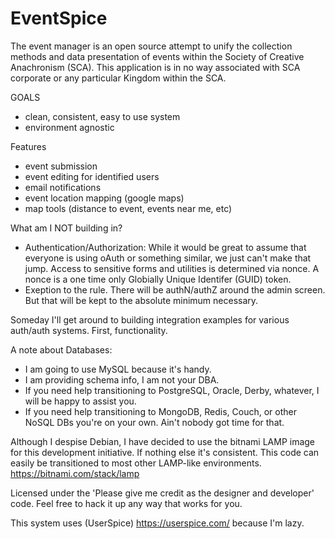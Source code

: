 # EventSpice

The event manager is an open source attempt to unify the collection methods and data presentation of events within the Society of Creative Anachronism (SCA). This application is in no way associated with SCA corporate or any particular Kingdom within the SCA. 

GOALS
- clean, consistent, easy to use system
- environment agnostic

Features
- event submission
- event editing for identified users
- email notifications
- event location mapping (google maps)
- map tools (distance to event, events near me, etc)

What am I NOT building in?
- Authentication/Authorization: While it would be great to assume that everyone is using oAuth or something similar, we just can't make that jump. Access to sensitive forms and utilities is determined via nonce. A nonce is a one time only Globially Unique Identifer (GUID) token. 
- Exeption to the rule. There will be authN/authZ around the admin screen. But that will be kept to the absolute minimum necessary. 

Someday I'll get around to building integration examples for various auth/auth systems. First, functionality. 

A note about Databases:
- I am going to use MySQL because it's handy. 
- I am providing schema info, I am not your DBA. 
- If you need help transitioning to PostgreSQL, Oracle, Derby, whatever, I will be happy to assist you. 
- If you need help transitioning to MongoDB, Redis, Couch, or other NoSQL DBs you're on your own. Ain't nobody got time for that. 

Although I despise Debian, I have decided to use the bitnami LAMP image for this development initiative. If nothing else it's consistent. This code can easily be transitioned to most other LAMP-like environments. https://bitnami.com/stack/lamp

Licensed under the 'Please give me credit as the designer and developer' code. Feel free to hack it up any way that works for you. 

This system uses (UserSpice) https://userspice.com/ because I'm lazy.
